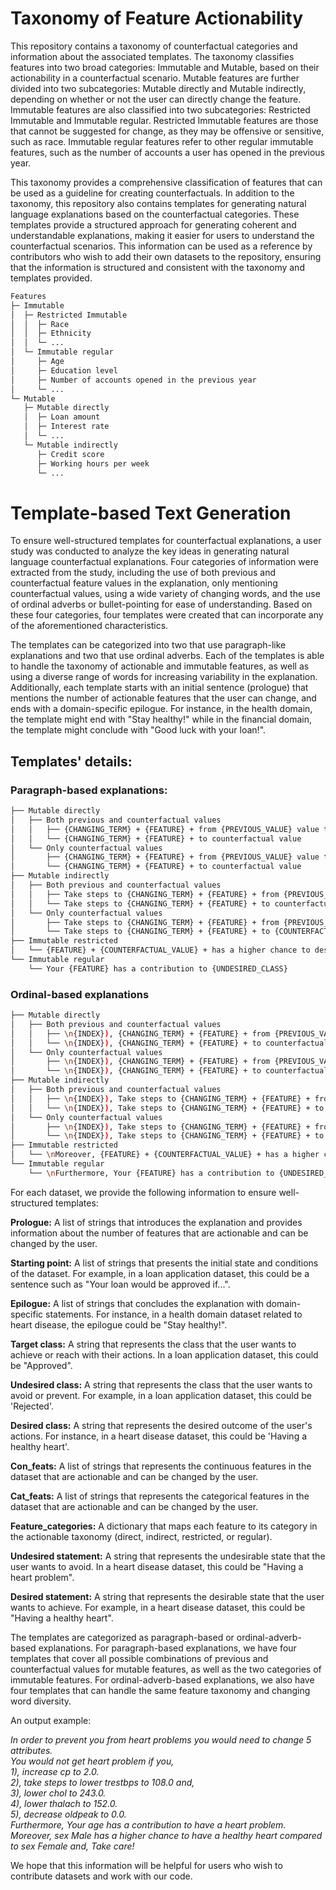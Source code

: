 # Taxonomy of Feature Actionability
This repository contains a taxonomy of counterfactual categories and information about the associated templates. The taxonomy classifies features into two broad categories: Immutable and Mutable, based on their actionability in a counterfactual scenario. Mutable features are further divided into two subcategories: Mutable directly and Mutable indirectly, depending on whether or not the user can directly change the feature. Immutable features are also classified into two subcategories: Restricted Immutable and Immutable regular. Restricted Immutable features are those that cannot be suggested for change, as they may be offensive or sensitive, such as race. Immutable regular features refer to other regular immutable features, such as the number of accounts a user has opened in the previous year.

This taxonomy provides a comprehensive classification of features that can be used as a guideline for creating counterfactuals. In addition to the taxonomy, this repository also contains templates for generating natural language explanations based on the counterfactual categories. These templates provide a structured approach for generating coherent and understandable explanations, making it easier for users to understand the counterfactual scenarios. This information can be used as a reference by contributors who wish to add their own datasets to the repository, ensuring that the information is structured and consistent with the taxonomy and templates provided.
```bash
Features
├─ Immutable
│  ├─ Restricted Immutable
│  │  ├─ Race
│  │  ├─ Ethnicity
│  │  └─ ...
│  └─ Immutable regular
│     ├─ Age
│     ├─ Education level
│     ├─ Number of accounts opened in the previous year
│     └─ ...
└─ Mutable
   ├─ Mutable directly
   │  ├─ Loan amount
   │  ├─ Interest rate
   │  └─ ...
   └─ Mutable indirectly
      ├─ Credit score
      ├─ Working hours per week
      └─ ...
```
# Template-based Text Generation
To ensure well-structured templates for counterfactual explanations, a user study was conducted to analyze the key ideas in generating natural language counterfactual explanations. Four categories of information were extracted from the study, including the use of both previous and counterfactual feature values in the explanation, only mentioning counterfactual values, using a wide variety of changing words, and the use of ordinal adverbs or bullet-pointing for ease of understanding. Based on these four categories, four templates were created that can incorporate any of the aforementioned characteristics.

The templates can be categorized into two that use paragraph-like explanations and two that use ordinal adverbs. Each of the templates is able to handle the taxonomy of actionable and immutable features, as well as using a diverse range of words for increasing variability in the explanation. Additionally, each template starts with an initial sentence (prologue) that mentions the number of actionable features that the user can change, and ends with a domain-specific epilogue. For instance, in the health domain, the template might end with "Stay healthy!" while in the financial domain, the template might conclude with "Good luck with your loan!".

## Templates' details:

### Paragraph-based explanations:
```bash
├── Mutable directly
│   ├── Both previous and counterfactual values
│   │   ├── {CHANGING_TERM} + {FEATURE} + from {PREVIOUS_VALUE} value to {COUNTERFACTUAL_VALUE}
│   │   └── {CHANGING_TERM} + {FEATURE} + to counterfactual value
│   └── Only counterfactual values
│       ├── {CHANGING_TERM} + {FEATURE} + from {PREVIOUS_VALUE} value to {COUNTERFACTUAL_VALUE}
│       └── {CHANGING_TERM} + {FEATURE} + to counterfactual value
├── Mutable indirectly
│   ├── Both previous and counterfactual values
│   │   ├── Take steps to {CHANGING_TERM} + {FEATURE} + from {PREVIOUS_VALUE} value to {COUNTERFACTUAL_VALUE}
│   │   └── Take steps to {CHANGING_TERM} + {FEATURE} + to counterfactual value
│   └── Only counterfactual values
│       ├── Take steps to {CHANGING_TERM} + {FEATURE} + from {PREVIOUS_VALUE} value to {COUNTERFACTUAL_VALUE}
│       └── Take steps to {CHANGING_TERM} + {FEATURE} + to {COUNTERFACTUAL_VALUE}
├── Immutable restricted
│   └── {FEATURE} + {COUNTERFACTUAL_VALUE} + has a higher chance to desired statement compared to {FEATURE} {PREVIOUS_VALUE}
└── Immutable regular
    └── Your {FEATURE} has a contribution to {UNDESIRED_CLASS}
```

### Ordinal-based explanations

```bash
├── Mutable directly
│   ├── Both previous and counterfactual values
│   │   ├── \n{INDEX}), {CHANGING_TERM} + {FEATURE} + from {PREVIOUS_VALUE} value to {COUNTERFACTUAL_VALUE}
│   │   └── \n{INDEX}), {CHANGING_TERM} + {FEATURE} + to counterfactual value
│   └── Only counterfactual values
│       ├── \n{INDEX}), {CHANGING_TERM} + {FEATURE} + from {PREVIOUS_VALUE} value to {COUNTERFACTUAL_VALUE}
│       └── \n{INDEX}), {CHANGING_TERM} + {FEATURE} + to counterfactual value
├── Mutable indirectly
│   ├── Both previous and counterfactual values
│   │   ├── \n{INDEX}), Take steps to {CHANGING_TERM} + {FEATURE} + from {PREVIOUS_VALUE} value to {COUNTERFACTUAL_VALUE}
│   │   └── \n{INDEX}), Take steps to {CHANGING_TERM} + {FEATURE} + to counterfactual value
│   └── Only counterfactual values
│       ├── \n{INDEX}), Take steps to {CHANGING_TERM} + {FEATURE} + from {PREVIOUS_VALUE} value to {COUNTERFACTUAL_VALUE}
│       └── \n{INDEX}), Take steps to {CHANGING_TERM} + {FEATURE} + to {COUNTERFACTUAL_VALUE}
├── Immutable restricted
│   └── \nMoreover, {FEATURE} + {COUNTERFACTUAL_VALUE} + has a higher chance to desired statement compared to {FEATURE} {PREVIOUS_VALUE}
└── Immutable regular
    └── \nFurthermore, Your {FEATURE} has a contribution to {UNDESIRED_CLASS}
```
For each dataset, we provide the following information to ensure well-structured templates:

**Prologue:** A list of strings that introduces the explanation and provides information about the number of features that are actionable and can be changed by the user.

**Starting point:** A list of strings that presents the initial state and conditions of the dataset. For example, in a loan application dataset, this could be a sentence such as "Your loan would be approved if...".

**Epilogue:** A list of strings that concludes the explanation with domain-specific statements. For instance, in a health domain dataset related to heart disease, the epilogue could be "Stay healthy!".

**Target class:** A string that represents the class that the user wants to achieve or reach with their actions. In a loan application dataset, this could be "Approved".

**Undesired class:** A string that represents the class that the user wants to avoid or prevent. For example, in a loan application dataset, this could be 'Rejected'.

**Desired class:** A string that represents the desired outcome of the user's actions. For instance, in a heart disease dataset, this could be 'Having a healthy heart'.

**Con_feats:** A list of strings that represents the continuous features in the dataset that are actionable and can be changed by the user.

**Cat_feats:** A list of strings that represents the categorical features in the dataset that are actionable and can be changed by the user.

**Feature_categories:** A dictionary that maps each feature to its category in the actionable taxonomy (direct, indirect, restricted, or regular).

**Undesired statement:** A string that represents the undesirable state that the user wants to avoid. In a heart disease dataset, this could be "Having a heart problem".

**Desired statement:** A string that represents the desirable state that the user wants to achieve. For example, in a heart disease dataset, this could be "Having a healthy heart".

The templates are categorized as paragraph-based or ordinal-adverb-based explanations. For paragraph-based explanations, we have four templates that cover all possible combinations of previous and counterfactual values for mutable features, as well as the two categories of immutable features. For ordinal-adverb-based explanations, we also have four templates that can handle the same feature taxonomy and changing word diversity.

An output example:

*In order to prevent you from heart problems you would need to change 5 attributes.  
You would not get heart problem if you,  
1), increase cp to 2.0.  
2), take steps to lower trestbps to 108.0 and,  
3), lower chol to 243.0.  
4), lower thalach to 152.0.  
5), decrease oldpeak to 0.0.  
Furthermore, Your age has a contribution to have a heart problem.  
Moreover, sex Male has a higher chance to  have a healthy heart compared to sex Female and, Take care!*  
  
We hope that this information will be helpful for users who wish to contribute datasets and work with our code.
